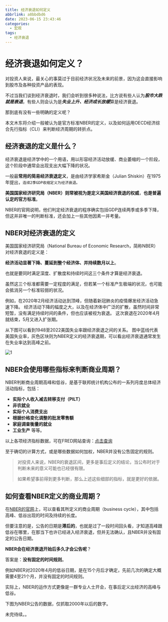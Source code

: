 ```yaml
---
title: 经济衰退如何定义
abbrlink: a8bbdbd6
date: 2023-06-15 23:43:46
categories:
  - 宏观
tags:
  - 经济衰退
---
```


# 经济衰退如何定义？

对投资人来说，最关心的事莫过于目前经济状况及未来的前景，因为这会直接影响到股市及各种投资产品的表现。

不过当我们谈到经济衰退时，我们会听到很多种说法，比方说有些人认为***股市大跌就是衰退***，有些人则会认为是***失业上升、经济成长放缓***算是经济衰退。

那到底有没有一些明确的定义呢？

本文木东将介绍一般被认为是官方标准NBER的定义，以及如何运用OECD经济综合先行指标（CLI）来判断经济周期的转折点。

## 经济衰退的定义是什么？

经济衰退是经济学中的一个用语，用以形容经济活动放缓、商业萎缩的一个阶段，这个阶段中通常会出现支出大幅下降的状况。

一般最**常用的简易经济衰退定义**，是由经济学家希斯金（Julian Shiskin）在1975年提出，`连续2季GDP收缩定义为经济衰退。`

**美国国家经济研究局（NBER）则常被视为是定义美国经济衰退的权威**，**也是普遍认定的官方标准**。

NBER的官网说明，他们判定经济衰退的程序确实包括GDP连续两季或多季下降，但这并非唯一的判断标准，还会加上一些其他因素一并考量。

## NBER对经济衰退的定义

美国国家经济研究局（National Bureau of Economic Research，简称NBER）对经济衰退的定义是：

**经济活动显著下降、蔓延到整个经济体、并持续数月以上**。

也就是要同时满足深度、扩散度和持续时间这三个条件才算是经济衰退。

虽然这三个标准都需要一定程度的满足，但若某一个标准产生极端的状况，也可能会抵消另一个标准较弱的状况。

例如，在2020年2月经济活动达到顶峰，但随着新冠肺炎的疫情爆发经济活动急速下降。 经济活动下降的幅度之大，以及在经济体中广泛的扩散，虽然时间非常短暂，没有满足持续时间的条件，但也应该被视为衰退。 这次衰退在2020年4月就结束，5月又进入扩张期。

从下图可以看到1948至2022美国失业率跟经济衰退之间的关系。 图中蓝线代表美国失业率，灰色区块则为NBER定义的经济衰退期，可以看出经济衰退通常发生在失业率达到高峰之前。

![1](https://cdn.jsdelivr.net/gh/baodongfan/baodongfan.github.io/posts/a8bbdbd6/1.jpg)

## NBER会使用哪些指标来判断商业周期？

NBER判断商业周期高峰和低谷，是基于联邦统计机构公布的一系列月度总体经济活动指标，包括：

- **实际个人收入减去转移支付（PILT）**
- **非农就业**
- **实际个人消费支出**
- **根据价格变化调整的批发零售额**
- **家庭调查衡量的就业**
- **工业生产**
  等等。

以上各项经济指标数据，可在FRED网站查询：[点击查询](https://fredaccount.stlouisfed.org/public/dashboard/84408)

至于确切的计算方式，或是哪些数据如何加权，NBER并没有公吿固定的规则。

> 对投资人来说，NBER的衰退区间，更多是事后定义的结论，当公布时对于判断未来的意义可能也已经很有限。
>
> 如果希望事前得到更多判断，那么上述这些细部的指标，就是更好的依据。

## 如何查看NBER定义的商业周期？

在[NBER的官网](https://www.nber.org/research/business-cycle-dating)上，可以查看其所定义的商业周期（business cycle），其中包括高峰、低谷出现的时间及持续的长度。

但要注意的是，公告的日期是**滞后的**，也就是过了一段时间回头看，才知道高峰跟低谷在哪里，在那当下也许已经进入经济衰退，但并无法确认，且NBER并没有固定的公告日期。

**NBER会在经济衰退开始后多久才会公告呢**？

答案是：**没有固定的时间规则**。

例如NBER对2020年4月的低谷日期，是在15个月后才确定，先前几次的确定大概需要4至21个月，并没有固定的时间规则。

实际上，NBER的运作方式更像是一群专业人士开会，在事后定义出经济的高峰与低谷。

下图为NBER公告的数据，仅抓取2000年以后的数字。

未完待续。。
